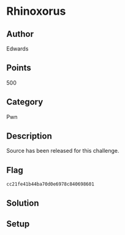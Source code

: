 # Rhinoxorus

## Author
Edwards
## Points
500
## Category
Pwn
## Description
Source has been released for this challenge.
## Flag
`cc21fe41b44ba70d0e6978c840698601`
## Solution

## Setup
